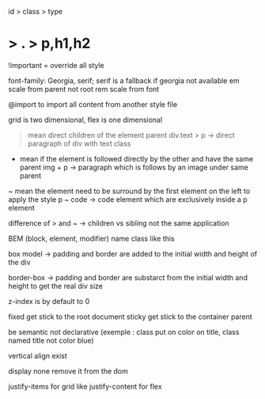 id > class > type
# > . > p,h1,h2

!important = override all style

font-family: Georgia, serif;
serif is a fallback if georgia not available
em scale from parent not root
rem scale from font

@import to import all content from another style file


grid is two dimensional, flex is one dimensional

> mean direct children of the element parent 
div.text > p -> direct paragraph of div with text class

+ mean if the element is followed directly by the other and have the same parent
img + p -> paragraph which is follows by an image under same parent

~ mean the element need to be surround by the first element on the left to apply the style
p ~ code -> code element which are exclusively inside a p element

difference of > and ~ -> children vs sibling not the same application

BEM (block, element, modifier) name class like this

box model -> padding and border are added to the initial width and height of the div

border-box ->  padding and border are substarct from the initial width and height to get the real div size

z-index is by default to 0

fixed get stick to the root document
sticky get stick to the container parent


be semantic not declarative (exemple : class put on color on title, class named title not color blue)

vertical align exist

display none remove it from the dom

justify-items for grid like justify-content for flex
